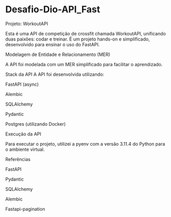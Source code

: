 # Desafio-Dio-API_Fast

Projeto: WorkoutAPI

Esta é uma API de competição de crossfit chamada WorkoutAPI, unificando duas paixões: codar e treinar. É um projeto hands-on e simplificado, desenvolvido para ensinar o uso do FastAPI.


Modelagem de Entidade e Relacionamento (MER)

A API foi modelada com um MER simplificado para facilitar o aprendizado.


Stack da API
A API foi desenvolvida utilizando:

FastAPI (async)

Alembic

SQLAlchemy

Pydantic

Postgres (utilizando Docker)

Execução da API

Para executar o projeto, utilizei a pyenv com a versão 3.11.4 do Python para o ambiente virtual.


Referências

FastAPI

Pydantic

SQLAlchemy

Alembic

Fastapi-pagination
